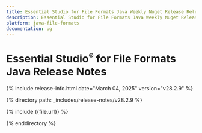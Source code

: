 ```yaml
---
title: Essential Studio for File Formats Java Weekly Nuget Release Release Notes  
description: Essential Studio for File Formats Java Weekly Nuget Release Release Notes  
platform: java-file-formats
documentation: ug
---
```


# Essential Studio<sup style="font-size:70%">&reg;</sup>  for File Formats Java Release Notes  

{% include release-info.html date="March 04, 2025"  version="v28.2.9" %} 

{% directory path: _includes/release-notes/v28.2.9 %}

{% include {{file.url}} %}

{% enddirectory %}